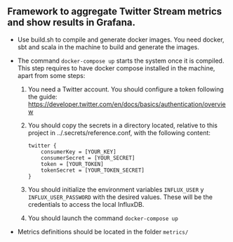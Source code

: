 ## Framework to aggregate Twitter Stream metrics and show results in Grafana.

- Use build.sh to compile and generate docker images. 
You need docker, sbt and scala in the machine to build and generate the images.

- The command `docker-compose up` starts the system once it is compiled.
This step requires to have docker compose installed in the machine, apart from some steps:

    1. You need a Twitter account. You should configure a token following the guide:
https://developer.twitter.com/en/docs/basics/authentication/overview

    2. You should copy the secrets in a directory located, relative to this project in 
    ../.secrets/reference.conf, with the following content:

        ```
        twitter {
            consumerKey = [YOUR_KEY]
            consumerSecret = [YOUR_SECRET]
            token = [YOUR_TOKEN]
            tokenSecret = [YOUR_TOKEN_SECRET]
        }
        ```
        
    3. You should initialize the environment variables `INFLUX_USER` y `INFLUX_USER_PASSWORD` 
    with the desired values. These will be the credentials to access the local InfluxDB.

    4. You should launch the command `docker-compose up`

- Metrics definitions should be located in the folder `metrics/`


